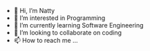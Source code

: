 - 👋 Hi, I’m Natty
- 👀 I’m interested in Programming
- 🌱 I’m currently learning Software Engineering
- 💞️ I’m looking to collaborate on coding
- 📫 How to reach me ...

<!---
tiNa5113/tiNa5113 is a ✨ special ✨ repository because its `README.md` (this file) appears on your GitHub profile.
You can click the Preview link to take a look at your changes.
--->

